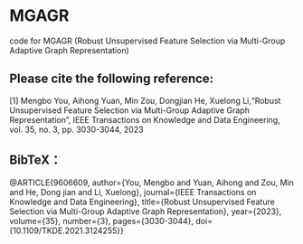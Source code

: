 # MGAGR
code for MGAGR (Robust Unsupervised Feature Selection via Multi-Group Adaptive Graph Representation)


## Please cite the following reference:

[1] Mengbo You, Aihong Yuan, Min Zou, Dongjian He, Xuelong Li,“Robust Unsupervised Feature Selection via Multi-Group Adaptive Graph Representation”, IEEE Transactions on Knowledge and Data Engineering, vol. 35, no. 3, pp. 3030-3044, 2023



## BibTeX：

@ARTICLE{9606609,
  author={You, Mengbo and Yuan, Aihong and Zou, Min and He, Dong jian and Li, Xuelong},
  journal={IEEE Transactions on Knowledge and Data Engineering}, 
  title={Robust Unsupervised Feature Selection via Multi-Group Adaptive Graph Representation}, 
  year={2023},
  volume={35},
  number={3},
  pages={3030-3044},
  doi={10.1109/TKDE.2021.3124255}}
